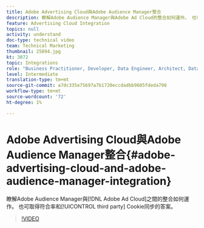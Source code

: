 ```yaml
---
title: Adobe Advertising Cloud與Adobe Audience Manager整合
description: 瞭解Adobe Audience Manager與Adobe Ad Cloud的整合如何運作。 也可取得符合率和協力廠商Cookie同步化的相關答案。
feature: Advertising Cloud Integration
topics: null
activity: understand
doc-type: technical video
team: Technical Marketing
thumbnail: 25894.jpg
kt: 3072
topic: Integrations
role: "Business Practitioner, Developer, Data Engineer, Architect, Data Architect, Administrator, Leader"
level: Intermediate
translation-type: tm+mt
source-git-commit: a7dc335e75697a7b1720eccdadbb9605fdeda798
workflow-type: tm+mt
source-wordcount: '72'
ht-degree: 1%

---
```



# Adobe Advertising Cloud與Adobe Audience Manager整合{#adobe-advertising-cloud-and-adobe-audience-manager-integration}

瞭解Adobe Audience Manager與[!DNL Adobe Ad Cloud]之間的整合如何運作。 也可取得符合率和[!UICONTROL third party] Cookie同步的答案。

>[!VIDEO](https://video.tv.adobe.com/v/25894/?quality=12)